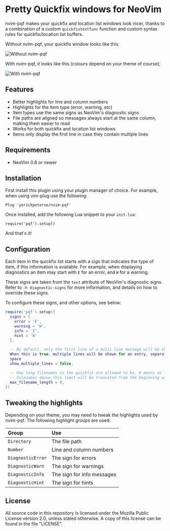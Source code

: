 # Pretty Quickfix windows for NeoVim

nvim-pqf makes your quickfix and location list windows look nicer, thanks to a
combination of a custom `quickfixtextfunc` function and custom syntax rules for
quickfix/location list buffers.

Without nvim-pqf, your quickfix window looks like this:

![Without nvim-pqf](https://github.com/yorickpeterse/nvim-pqf/assets/86065/6635fdf3-49f0-4585-9495-34fcaffba065)

With nvim-pqf, it looks like this (colours depend on your theme of course);

![With nvim-pqf](https://github.com/yorickpeterse/nvim-pqf/assets/86065/a4098631-b2ad-424a-9990-16f2bcbe5dea)

## Features

- Better highlights for line and column numbers
- Highlights for the item type (error, warning, etc)
- Item types use the same signs as NeoVim's diagnostic signs
- File paths are aligned so messages always start at the same column, making
  them easier to read
- Works for both quickfix and location list windows
- Items only display the first line in case they contain multiple lines

## Requirements

- NeoVim 0.8 or newer

## Installation

First install this plugin using your plugin manager of choice. For example, when
using vim-plug use the following:

    Plug 'yorickpeterse/nvim-pqf'

Once installed, add the following Lua snippet to your `init.lua`:

    require('pqf').setup()

And that's it!

## Configuration

Each item in the quickfix list starts with a sign that indicates the type of
item, if this information is available. For example, when displaying diagnostics
an item may start with `E` for an error, and `W` for a warning.

These signs are taken from the `text` attribute of NeoVim's diagnostic signs.
Refer to `:h diagnostic-signs` for more information, and details on how to
override these signs.

To configure these signs, and other options, see below:

```lua
require('pqf').setup({
  signs = {
    error = 'E',
    warning = 'W',
    info = 'I',
    hint = 'H'
  },

  -- By default, only the first line of a multi line message will be shown. --
  When this is true, multiple lines will be shown for an entry, separated by a
  space
  show_multiple_lines = false,

  -- How long filenames in the quickfix are allowed to be. 0 means no limit.
  -- Filenames above this limit will be truncated from the beginning with [...]
  max_filename_length = 0,
})
```

## Tweaking the highlights

Depending on your theme, you may need to tweak the highlights used by nvim-pqf.
The following highlight groups are used:

| Group             | Use
|:------------------|:--------------------------
| `Directory`       | The file path
| `Number`          | Line and column numbers
| `DiagnosticError` | The sign for errors
| `DiagnosticWarn`  | The sign for warnings
| `DiagnosticInfo`  | The sign for info messages
| `DiagnosticHint`  | The sign for hints

## License

All source code in this repository is licensed under the Mozilla Public License
version 2.0, unless stated otherwise. A copy of this license can be found in the
file "LICENSE".
